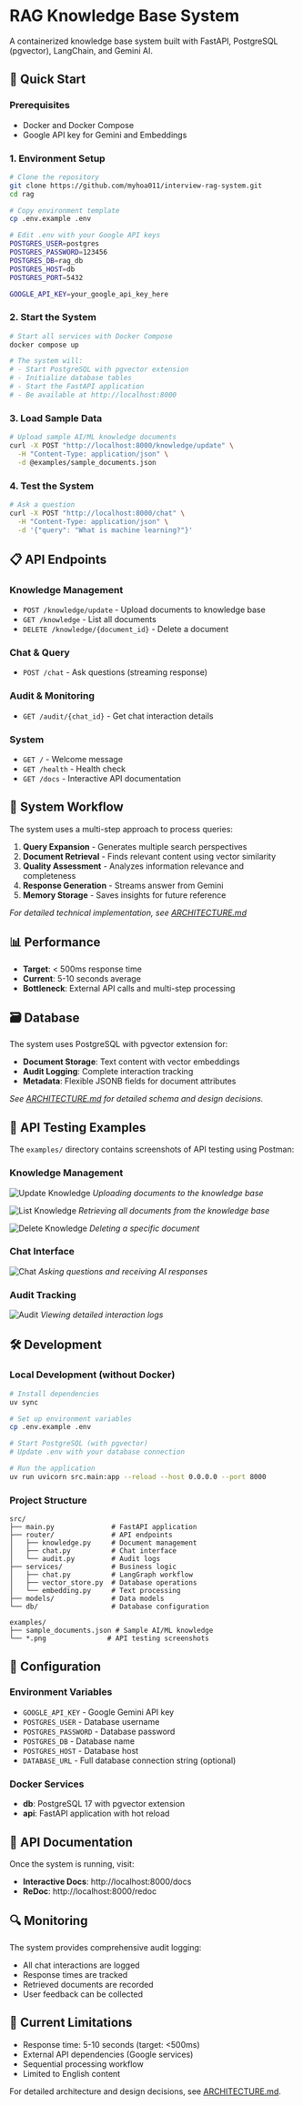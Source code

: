 # RAG Knowledge Base System

A containerized knowledge base system built with FastAPI, PostgreSQL (pgvector), LangChain, and Gemini AI.

## 🚀 Quick Start

### Prerequisites
- Docker and Docker Compose
- Google API key for Gemini and Embeddings

### 1. Environment Setup
```bash
# Clone the repository
git clone https://github.com/myhoa011/interview-rag-system.git
cd rag

# Copy environment template
cp .env.example .env

# Edit .env with your Google API keys
POSTGRES_USER=postgres
POSTGRES_PASSWORD=123456
POSTGRES_DB=rag_db
POSTGRES_HOST=db
POSTGRES_PORT=5432

GOOGLE_API_KEY=your_google_api_key_here
```

### 2. Start the System
```bash
# Start all services with Docker Compose
docker compose up

# The system will:
# - Start PostgreSQL with pgvector extension
# - Initialize database tables
# - Start the FastAPI application
# - Be available at http://localhost:8000
```

### 3. Load Sample Data
```bash
# Upload sample AI/ML knowledge documents
curl -X POST "http://localhost:8000/knowledge/update" \
  -H "Content-Type: application/json" \
  -d @examples/sample_documents.json
```

### 4. Test the System
```bash
# Ask a question
curl -X POST "http://localhost:8000/chat" \
  -H "Content-Type: application/json" \
  -d '{"query": "What is machine learning?"}'
```

## 📋 API Endpoints

### Knowledge Management
- `POST /knowledge/update` - Upload documents to knowledge base
- `GET /knowledge` - List all documents
- `DELETE /knowledge/{document_id}` - Delete a document

### Chat & Query
- `POST /chat` - Ask questions (streaming response)

### Audit & Monitoring
- `GET /audit/{chat_id}` - Get chat interaction details

### System
- `GET /` - Welcome message
- `GET /health` - Health check
- `GET /docs` - Interactive API documentation

## 🔄 System Workflow

The system uses a multi-step approach to process queries:

1. **Query Expansion** - Generates multiple search perspectives
2. **Document Retrieval** - Finds relevant content using vector similarity
3. **Quality Assessment** - Analyzes information relevance and completeness
4. **Response Generation** - Streams answer from Gemini
5. **Memory Storage** - Saves insights for future reference

*For detailed technical implementation, see [ARCHITECTURE.md](./ARCHITECTURE.md)*

## 📊 Performance

- **Target**: < 500ms response time
- **Current**: 5-10 seconds average
- **Bottleneck**: External API calls and multi-step processing

## 🗃️ Database

The system uses PostgreSQL with pgvector extension for:
- **Document Storage**: Text content with vector embeddings
- **Audit Logging**: Complete interaction tracking
- **Metadata**: Flexible JSONB fields for document attributes

*See [ARCHITECTURE.md](./ARCHITECTURE.md) for detailed schema and design decisions.*

## 🧪 API Testing Examples

The `examples/` directory contains screenshots of API testing using Postman:

### Knowledge Management
![Update Knowledge](examples/update%20knowledge.png)
*Uploading documents to the knowledge base*

![List Knowledge](examples/list%20knowledge.png)
*Retrieving all documents from the knowledge base*

![Delete Knowledge](examples/delete%20knowlegde.png)
*Deleting a specific document*

### Chat Interface
![Chat](examples/chat.png)
*Asking questions and receiving AI responses*

### Audit Tracking
![Audit](examples/audit.png)
*Viewing detailed interaction logs*

## 🛠️ Development

### Local Development (without Docker)
```bash
# Install dependencies
uv sync

# Set up environment variables
cp .env.example .env

# Start PostgreSQL (with pgvector)
# Update .env with your database connection

# Run the application
uv run uvicorn src.main:app --reload --host 0.0.0.0 --port 8000
```

### Project Structure
```
src/
├── main.py              # FastAPI application
├── router/              # API endpoints
│   ├── knowledge.py     # Document management
│   ├── chat.py          # Chat interface
│   └── audit.py         # Audit logs
├── services/            # Business logic
│   ├── chat.py          # LangGraph workflow
│   ├── vector_store.py  # Database operations
│   └── embedding.py     # Text processing
├── models/              # Data models
└── db/                  # Database configuration

examples/
├── sample_documents.json # Sample AI/ML knowledge
└── *.png               # API testing screenshots
```

## 🔧 Configuration

### Environment Variables
- `GOOGLE_API_KEY` - Google Gemini API key
- `POSTGRES_USER` - Database username
- `POSTGRES_PASSWORD` - Database password
- `POSTGRES_DB` - Database name
- `POSTGRES_HOST` - Database host
- `DATABASE_URL` - Full database connection string (optional)

### Docker Services
- **db**: PostgreSQL 17 with pgvector extension
- **api**: FastAPI application with hot reload

## 📝 API Documentation

Once the system is running, visit:
- **Interactive Docs**: http://localhost:8000/docs
- **ReDoc**: http://localhost:8000/redoc

## 🔍 Monitoring

The system provides comprehensive audit logging:
- All chat interactions are logged
- Response times are tracked
- Retrieved documents are recorded
- User feedback can be collected

## 🚧 Current Limitations

- Response time: 5-10 seconds (target: <500ms)
- External API dependencies (Google services)
- Sequential processing workflow
- Limited to English content

For detailed architecture and design decisions, see [ARCHITECTURE.md](./ARCHITECTURE.md).

